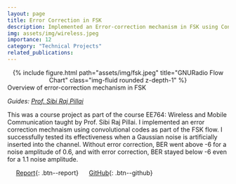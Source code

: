 ```yaml
---
layout: page
title: Error Correction in FSK
description: Implemented an Error-correction mechanism in FSK using Convolutional codes
img: assets/img/wireless.jpeg
importance: 12
category: "Technical Projects"
related_publications: 
---
```


<center>
<div class="row">
    <div class="col-sm mt-4 mt-md-0">
        {% include figure.html path="assets/img/fsk.jpeg" title="GNURadio Flow Chart" class="img-fluid rounded z-depth-1" %}
    </div>
</div>
</center>
<div class="caption">
    Overview of error-correction mechanism in FSK
</div>

_Guides: [Prof. Sibi Raj Pillai](https://www.ee.iitb.ac.in/wiki/faculty/bsraj)_  

This was a course project as part of the course EE764: Wireless and Mobile Communication taught by Prof. Sibi Raj Pillai. I implemented an error correction mechnaism using convolutional codes as part of the FSK flow. I successfully tested its effectiveness when a Gaussian noise is artificially inserted into the channel. Without error correction, BER went above -6 for a noise amplitude of 0.6, and with error correction, BER stayed below -6 even for a 1.1 noise amplitude.

&nbsp;&nbsp;&nbsp;&nbsp; [Report](https://anubhavbhatla.github.io/assets/pdf/EE764_report.pdf){: .btn--report} &nbsp;&nbsp;&nbsp;&nbsp; [GitHub](https://github.com/AnubhavBhatla/Digital-Signal-Processing){: .btn--github}
